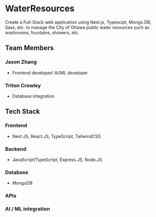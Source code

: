 # WaterResources
Create a Full-Stack web application using Next.js, Typescipt, Mongo.DB, Sass, etc. to manage the City of Ottawa public water resources such as washrooms, fountains, showers, etc.

## Team Members

### Jason Zhang

- Frontend developer/ AI/ML developer

### Triton Crowley

- Database integration 

## Tech Stack

### Frontend

- Next.JS, React.JS, TypeScript, TailwindCSS

### Backend

- JavaScript/TypeScript, Express.JS, Node.JS

### Database

- MongoDB

### APIs

### AI / ML integration

